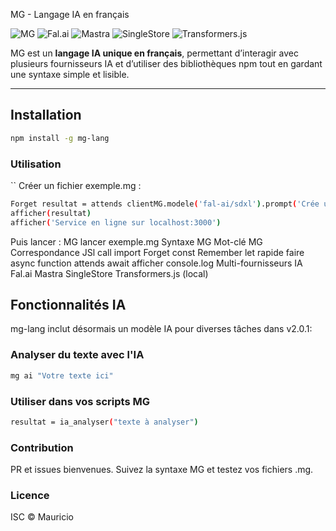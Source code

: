 MG - Langage IA en français

![MG](https://img.shields.io/badge/MG-Langage%20IA-blue)
![Fal.ai](https://img.shields.io/badge/Fal.ai-Client-orange?logo=robot)
![Mastra](https://img.shields.io/badge/Mastra-Client-yellow)
![SingleStore](https://img.shields.io/badge/SingleStore-DB-red)
![Transformers.js](https://img.shields.io/badge/Transformers.js-Local-green)

MG est un **langage IA unique en français**, permettant d’interagir avec plusieurs fournisseurs IA et d’utiliser des bibliothèques npm tout en gardant une syntaxe simple et lisible.

---

## Installation

```bash
npm install -g mg-lang
```
### Utilisation
``
Créer un fichier exemple.mg :
```bash
Forget resultat = attends clientMG.modele('fal-ai/sdxl').prompt('Crée un logo minimaliste').executer()
afficher(resultat)
afficher('Service en ligne sur localhost:3000')
```
Puis lancer :
MG lancer exemple.mg
Syntaxe MG
Mot-clé MG	Correspondance JSl
call	import
Forget	const
Remember	let
rapide faire	async function
attends	await
afficher	console.log
Multi-fournisseurs IA
Fal.ai
Mastra
SingleStore
Transformers.js (local)
## Fonctionnalités IA

mg-lang inclut désormais un modèle IA pour diverses tâches dans v2.0.1:


### Analyser du texte avec l'IA
```bash
mg ai "Votre texte ici"

```

### Utiliser dans vos scripts MG
```bash
resultat = ia_analyser("texte à analyser")
```
### Contribution
PR et issues bienvenues. Suivez la syntaxe MG et testez vos fichiers .mg.
### Licence
ISC © Mauricio


